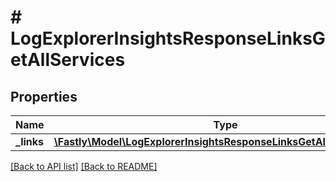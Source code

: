 # # LogExplorerInsightsResponseLinksGetAllServices

## Properties

Name | Type | Description | Notes
------------ | ------------- | ------------- | -------------
**_links** | [**\Fastly\Model\LogExplorerInsightsResponseLinksGetAllServicesLinks**](LogExplorerInsightsResponseLinksGetAllServicesLinks.md) |  | [optional] 


[[Back to API list]](../../README.md#endpoints) [[Back to README]](../../README.md)
